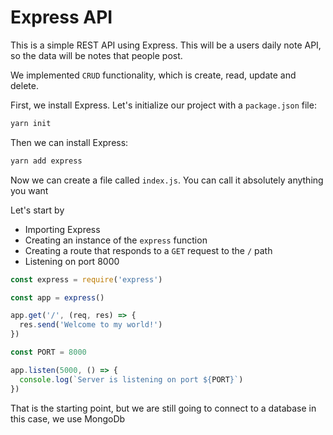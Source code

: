 # Express API

This is a simple REST API using Express. This will be a users daily note API, so the data will be notes that people post.

We implemented `CRUD` functionality, which is create, read, update and delete.

First, we install Express. Let's initialize our project with a `package.json` file:

```bash
yarn init
```

Then we can install Express:

```bash
yarn add express
```

Now we can create a file called `index.js`. You can call it absolutely anything you want

Let's start by

- Importing Express
- Creating an instance of the `express` function
- Creating a route that responds to a `GET` request to the `/` path
- Listening on port 8000

```js
const express = require('express')

const app = express()

app.get('/', (req, res) => {
  res.send('Welcome to my world!')
})

const PORT = 8000

app.listen(5000, () => {
  console.log(`Server is listening on port ${PORT}`)
})
```

That is the starting point, but we are still going to connect to a database in this case, we use MongoDb
